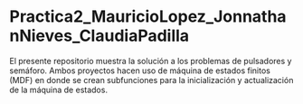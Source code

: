 # Practica2_MauricioLopez_JonnathanNieves_ClaudiaPadilla
El presente repositorio muestra la solución a los problemas de pulsadores y semáforo. Ambos proyectos hacen uso de máquina de estados finitos (MDF) en donde se crean subfunciones para la inicialización y actualización de la máquina de estados.
